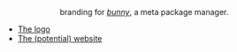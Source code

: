 <div align="center">
branding for <i><a href="https://gitlab.com/bunny-team/bunny">bunny<a></i>, 
a meta package manager.
</div>

* [The logo](img/main.svg)
* [The (potential) website](https://0xfi.github.io/bunny)
